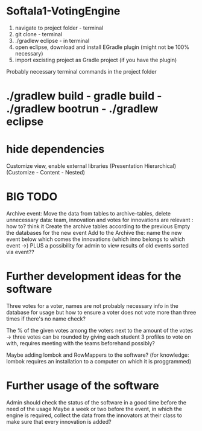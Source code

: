 # Softala1-VotingEngine

1. navigate to project folder - terminal
2. git clone <project> - terminal
3. ./gradlew eclipse - in terminal
4. open eclipse, download and install EGradle plugin (might not be 100% necessary)
4. import excisting project as Gradle project (if you have the plugin)

Probably necessary terminal commands in the project folder
# ./gradlew build - gradle build - ./gradlew bootrun - ./gradlew eclipse

# hide dependencies
Customize view, enable external libraries
(Presentation Hierarchical)
(Customize - Content - Nested)

# BIG TODO
Archive event:
Move the data from tables to archive-tables, delete unnecessary data:
team, innovation and votes for innovations are relevant : how to? think it
Create the archive tables according to the previous
Empty the databases for the new event
Add to the Archive the: name the new event below which comes the innovations 
(which inno belongs to which event ->)
PLUS a possibility for admin to view results of old events sorted via event??



# Further development ideas for the software
Three votes for a voter, names are not probably necessary info in the database for usage
but how to ensure a voter does not vote more than three times if there's no name check?

The % of the given votes among the voters next to the amount of the votes
-> three votes can be rounded by giving each student 3 profiles to vote on with, requires meeting with the teams beforehand possibly?

Maybe adding 
lombok and RowMappers to the software? (for knowledge: lombok requires an installation to 
a computer on which it is proggrammed)

# Further usage of the software
Admin should check the status of the software in a good time before the need of the usage
Maybe a week or two before the event, in which the engine is required, collect the data from
the innovators at their class to make sure that every innovation is added?
